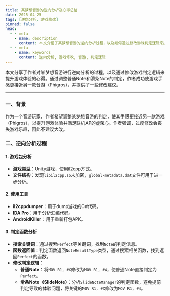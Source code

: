 ```yaml
---
title: 某梦想音游的逆向分析及心得总结
date: 2025-04-25
tags: [逆向分析, 游戏修改]
pinned: false
head:
  - - meta
    - name: description
      content: 本文介绍了某梦想音游的逆向分析过程，以及如何通过修改游戏判定逻辑来提升游戏体验。
  - - meta
    - name: keywords
      content: 逆向分析, 游戏修改, 音游, 判定逻辑
---
```


本文分享了作者对某梦想音游进行逆向分析的过程，以及通过修改游戏判定逻辑来提升游戏体验的心得。通过调整普通Note和滑条Note的判定，作者成功使游戏手感更接近另一款音游（Phigros），并提供了一些修改建议。

---

### 一、背景
作为一个音游玩家，作者希望调整某梦想音游的判定，使其手感更接近另一款游戏（Phigros），以提升游戏体验并满足联机AP的虚荣心。作者强调，过度修改会丧失游戏乐趣，因此不建议大改。

### 二、逆向分析过程

#### 1. 游戏包分析
- **游戏类型**：Unity游戏，使用il2cpp方式。
- **文件结构**：发现`libil2cpp.so`未加密，`global-metadata.dat`文件可用于进一步分析。

#### 2. 使用工具
- **il2cppdumper**：用于dump游戏的C#代码。
- **IDA Pro**：用于分析汇编代码。
- **AndroidKiller**：用于重新打包APK。

#### 3. 判定函数分析
- **搜索关键词**：通过搜索`Perfect`等关键词，找到`Note`的判定信息。
- **函数返回值**：判定函数返回`NoteResultType`类型，通过搜索相关函数，找到返回`Perfect`的函数。
- **修改判定逻辑**：
  - **普通Note**：将`MOV R1, #X`修改为`MOV R1, #4`，使普通Note直接判定为`Perfect`。
  - **滑条Note（SlideNote）**：分析`SlideNoteManager`的判定函数，避免提前判定导致的体验问题，将关键的`MOV R1, #X`修改为`MOV R1, #4`。

